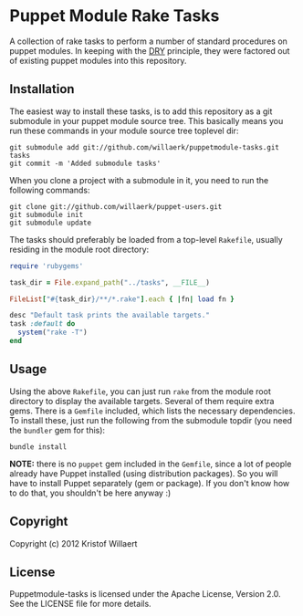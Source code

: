 Puppet Module Rake Tasks
========================

A collection of rake tasks to perform a number of standard procedures on puppet modules. In keeping with the [DRY](http://en.wikipedia.org/wiki/Don%27t_repeat_yourself) principle, they were factored out of existing puppet modules into this repository.  

Installation
------------

The easiest way to install these tasks, is to add this repository as a git submodule in your puppet module source tree. This basically means you run these commands in your module source tree toplevel dir:

    git submodule add git://github.com/willaerk/puppetmodule-tasks.git tasks
    git commit -m 'Added submodule tasks'

When you clone a project with a submodule in it, you need to run the following commands:

    git clone git://github.com/willaerk/puppet-users.git
    git submodule init
    git submodule update

The tasks should preferably be loaded from a top-level `Rakefile`, usually residing in the module root directory:

```ruby
require 'rubygems'

task_dir = File.expand_path("../tasks", __FILE__)

FileList["#{task_dir}/**/*.rake"].each { |fn| load fn }

desc "Default task prints the available targets."
task :default do
  system("rake -T")
end
```

Usage
-----

Using the above `Rakefile`, you can just run `rake` from the module root directory to display the available targets. Several of them require extra gems. There is a `Gemfile` included, which lists the necessary dependencies. To install these, just run the following from the submodule topdir (you need the `bundler` gem for this):

    bundle install

**NOTE:** there is no `puppet` gem included in the `Gemfile`, since a lot of people already have Puppet installed (using distribution packages). So you will have to install Puppet separately (gem or package). If you don't know how to do that, you shouldn't be here anyway :)

Copyright
---------

Copyright (c) 2012 Kristof Willaert

License
-------

Puppetmodule-tasks is licensed under the Apache License, Version 2.0. See the LICENSE file for more details.
